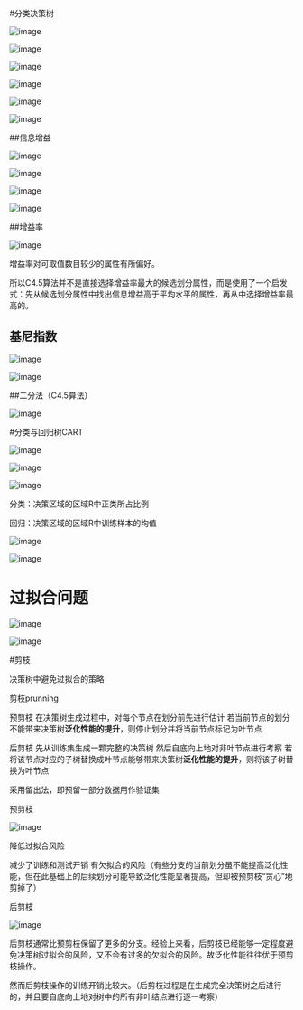 #分类决策树

![image](https://github.com/LinglingGreat/Quote/raw/master/img/ML/dt1.png)

![image](https://github.com/LinglingGreat/Quote/raw/master/img/ML/dt2.png)

![image](https://github.com/LinglingGreat/Quote/raw/master/img/ML/dt3.png)

![image](https://github.com/LinglingGreat/Quote/raw/master/img/ML/dt4.png)

![image](https://github.com/LinglingGreat/Quote/raw/master/img/ML/dt5.png)

![image](https://github.com/LinglingGreat/Quote/raw/master/img/ML/dt6.png)

##信息增益

![image](https://github.com/LinglingGreat/Quote/raw/master/img/ML/dt7.png)

![image](https://github.com/LinglingGreat/Quote/raw/master/img/ML/dt8.png)

![image](https://github.com/LinglingGreat/Quote/raw/master/img/ML/dt9.png)

![image](https://github.com/LinglingGreat/Quote/raw/master/img/ML/dt10.png)

##增益率

![image](https://github.com/LinglingGreat/Quote/raw/master/img/ML/dt11.png)

增益率对可取值数目较少的属性有所偏好。

所以C4.5算法并不是直接选择增益率最大的候选划分属性，而是使用了一个启发式：先从候选划分属性中找出信息增益高于平均水平的属性，再从中选择增益率最高的。

## 基尼指数

![image](https://github.com/LinglingGreat/Quote/raw/master/img/ML/dt12.png)

![image](https://github.com/LinglingGreat/Quote/raw/master/img/ML/dt13.png)

##二分法（C4.5算法）

![image](https://github.com/LinglingGreat/Quote/raw/master/img/ML/dt14.png)

#分类与回归树CART

![image](https://github.com/LinglingGreat/Quote/raw/master/img/ML/dt15.png)

![image](https://github.com/LinglingGreat/Quote/raw/master/img/ML/dt16.png)

![image](https://github.com/LinglingGreat/Quote/raw/master/img/ML/dt17.png)

分类：决策区域的区域R中正类所占比例

回归：决策区域的区域R中训练样本的均值

![image](https://github.com/LinglingGreat/Quote/raw/master/img/ML/dt18.png)

![image](https://github.com/LinglingGreat/Quote/raw/master/img/ML/dt19.png)

# 过拟合问题

![image](https://github.com/LinglingGreat/Quote/raw/master/img/ML/dt20.png)

![image](https://github.com/LinglingGreat/Quote/raw/master/img/ML/dt21.png)

#剪枝

决策树中避免过拟合的策略

剪枝prunning

预剪枝
在决策树生成过程中，对每个节点在划分前先进行估计
若当前节点的划分不能带来决策树**泛化性能的提升**，则停止划分并将当前节点标记为叶节点

后剪枝
先从训练集生成一颗完整的决策树
然后自底向上地对非叶节点进行考察
若将该节点对应的子树替换成叶节点能够带来决策树**泛化性能的提升**，则将该子树替换为叶节点

采用留出法，即预留一部分数据用作验证集

预剪枝

![image](https://github.com/LinglingGreat/Quote/raw/master/img/ML/dt22.png)

降低过拟合风险

减少了训练和测试开销
有欠拟合的风险（有些分支的当前划分虽不能提高泛化性能，但在此基础上的后续划分可能导致泛化性能显著提高，但却被预剪枝“贪心”地剪掉了）

后剪枝

![image](https://github.com/LinglingGreat/Quote/raw/master/img/ML/dt23.png)

后剪枝通常比预剪枝保留了更多的分支。经验上来看，后剪枝已经能够一定程度避免决策树过拟合的风险，又不会有过多的欠拟合的风险。故泛化性能往往优于预剪枝操作。

然而后剪枝操作的训练开销比较大。（后剪枝过程是在生成完全决策树之后进行的，并且要自底向上地对树中的所有非叶结点进行逐一考察）